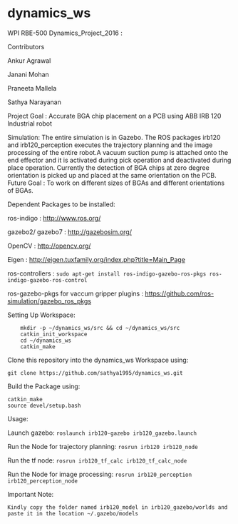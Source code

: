 # dynamics_ws

WPI RBE-500 Dynamics_Project_2016 :

Contributors

Ankur Agrawal

Janani Mohan

Praneeta Mallela

Sathya Narayanan

Project Goal : Accurate BGA chip placement on a PCB using ABB IRB 120 Industrial robot

Simulation: The entire simulation is in Gazebo. The ROS packages irb120 and irb120_perception executes the trajectory planning and the image processing of the entire robot.A vacuum suction pump is attached onto the end effector and it is activated during pick operation and deactivated during place operation. Currently the detection of BGA chips at zero degree orientation is picked up and placed at the same orientation on the PCB. Future Goal : To work on different sizes of BGAs and different orientations of BGAs.

Dependent Packages to be installed:

ros-indigo : http://www.ros.org/

gazebo2/ gazebo7 : http://gazebosim.org/

OpenCV : http://opencv.org/

Eigen : http://eigen.tuxfamily.org/index.php?title=Main_Page

ros-controllers : ``` sudo apt-get install ros-indigo-gazebo-ros-pkgs ros-indigo-gazebo-ros-control ```
 
ros-gazebo-pkgs for vaccum gripper plugins : https://github.com/ros-simulation/gazebo_ros_pkgs

Setting Up Workspace: 
```
    mkdir -p ~/dynamics_ws/src && cd ~/dynamics_ws/src
    catkin_init_workspace
    cd ~/dynamics_ws
    catkin_make
```
Clone this repository into the dynamics_ws Workspace using: 

``` git clone https://github.com/sathya1995/dynamics_ws.git ```

Build the Package using:

```
catkin_make
source devel/setup.bash 
```

Usage:

Launch gazebo: 
``` roslaunch irb120-gazebo irb120_gazebo.launch ```

Run the Node for trajectory planning: 
``` rosrun irb120 irb120_node ```

Run the tf node: 
``` rosrun irb120_tf_calc irb120_tf_calc_node ```

Run the Node for image processing: 
``` rosrun irb120_perception irb120_perception_node ```


Important Note:
```
Kindly copy the folder named irb120_model in irb120_gazebo/worlds and paste it in the location ~/.gazebo/models
```
